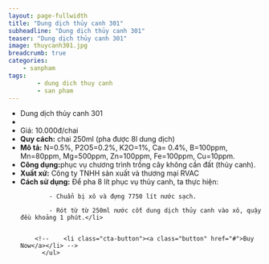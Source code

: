 ```yaml
---
layout: page-fullwidth
title: "Dung dịch thủy canh 301"
subheadline: "Dung dịch thủy canh 301"
teaser: "Dung dịch thủy canh 301"
image: thuycanh301.jpg
breadcrumb: true
categories:
    - sanpham
tags:
        - dung dich thuy canh
        - san pham
---
```

<!--more-->

<div class="row t60">
          <ul class="pricing-table">
            <li class="title">Dung dịch thủy canh 301</li>
            <li class="bullet-item"><a href=""><img src="{{ site.urlimg }}thuycanh301.jpg" alt=""></a></li>
            <li class="price">Giá: 10.000đ/chai</li>
            <li class="bullet-item"><b>Quy cách:</b> chai 250ml (pha được 8l dung dịch)</li>
            <li class="bullet-item"><b>Mô tả:</b> N=0.5%, P2O5=0.2%, K2O=1%, Ca= 0.4%, B=100ppm, Mn=80ppm, Mg=500ppm, Zn=100ppm, Fe=100ppm, Cu=10ppm.</li>
            <li class="bullet-item"><b>Công dụng:</b>phục vụ chương trình trồng cây không cần đất (thủy canh).</li>
            <li class="bullet-item"><b>Xuất xứ:</b> Công ty TNHH sản xuất và thương mại RVAC</li>
            <li class="bullet-item"><b>Cách sử dụng:</b> Để pha 8 lít phục vụ thủy canh, ta thực hiện:
            
            - Chuẩn bị xô và đựng 7750 lít nước sạch.
            
            - Rót từ từ 250ml nước cốt dung dịch thủy canh vào xô, quậy đều khoảng 1 phút.</li>
           

        <!--    <li class="cta-button"><a class="button" href="#">Buy Now</a></li> -->
          </ul>
</div>
